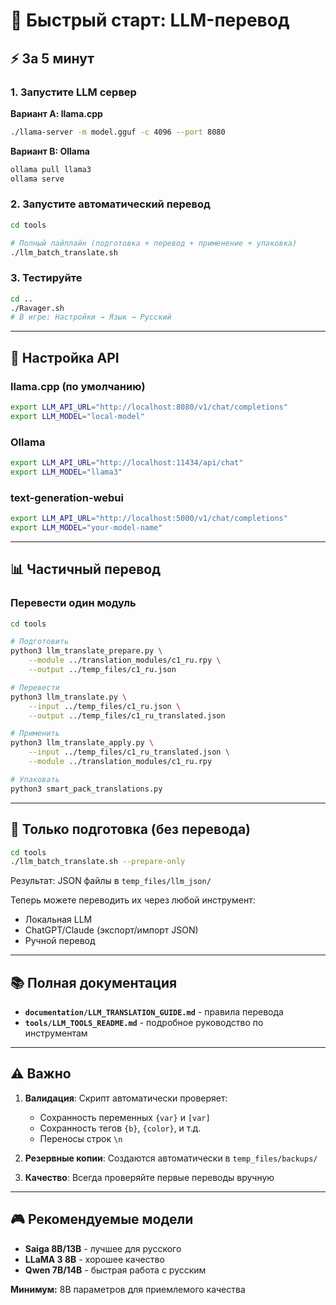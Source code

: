 # 🤖 Быстрый старт: LLM-перевод

## ⚡ За 5 минут

### 1. Запустите LLM сервер

**Вариант A: llama.cpp**
```bash
./llama-server -m model.gguf -c 4096 --port 8080
```

**Вариант B: Ollama**
```bash
ollama pull llama3
ollama serve
```

### 2. Запустите автоматический перевод

```bash
cd tools

# Полный пайплайн (подготовка + перевод + применение + упаковка)
./llm_batch_translate.sh
```

### 3. Тестируйте

```bash
cd ..
./Ravager.sh
# В игре: Настройки → Язык → Русский
```

---

## 🎯 Настройка API

### llama.cpp (по умолчанию)
```bash
export LLM_API_URL="http://localhost:8080/v1/chat/completions"
export LLM_MODEL="local-model"
```

### Ollama
```bash
export LLM_API_URL="http://localhost:11434/api/chat"
export LLM_MODEL="llama3"
```

### text-generation-webui
```bash
export LLM_API_URL="http://localhost:5000/v1/chat/completions"
export LLM_MODEL="your-model-name"
```

---

## 📊 Частичный перевод

### Перевести один модуль
```bash
cd tools

# Подготовить
python3 llm_translate_prepare.py \
    --module ../translation_modules/c1_ru.rpy \
    --output ../temp_files/c1_ru.json

# Перевести
python3 llm_translate.py \
    --input ../temp_files/c1_ru.json \
    --output ../temp_files/c1_ru_translated.json

# Применить
python3 llm_translate_apply.py \
    --input ../temp_files/c1_ru_translated.json \
    --module ../translation_modules/c1_ru.rpy

# Упаковать
python3 smart_pack_translations.py
```

---

## 🔧 Только подготовка (без перевода)

```bash
cd tools
./llm_batch_translate.sh --prepare-only
```

Результат: JSON файлы в `temp_files/llm_json/`

Теперь можете переводить их через любой инструмент:
- Локальная LLM
- ChatGPT/Claude (экспорт/импорт JSON)
- Ручной перевод

---

## 📚 Полная документация

- **`documentation/LLM_TRANSLATION_GUIDE.md`** - правила перевода
- **`tools/LLM_TOOLS_README.md`** - подробное руководство по инструментам

---

## ⚠️ Важно

1. **Валидация**: Скрипт автоматически проверяет:
   - Сохранность переменных `{var}` и `[var]`
   - Сохранность тегов `{b}`, `{color}`, и т.д.
   - Переносы строк `\n`

2. **Резервные копии**: Создаются автоматически в `temp_files/backups/`

3. **Качество**: Всегда проверяйте первые переводы вручную

---

## 🎮 Рекомендуемые модели

- **Saiga 8B/13B** - лучшее для русского
- **LLaMA 3 8B** - хорошее качество
- **Qwen 7B/14B** - быстрая работа с русским

**Минимум:** 8B параметров для приемлемого качества
